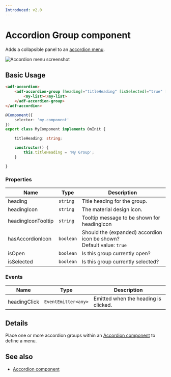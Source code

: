 ```yaml
---
Introduced: v2.0
---
```

# Accordion Group component

Adds a collapsible panel to an [accordion menu](accordion.component.md).

![Accordion menu screenshot](docassets/images/accordion-menu.png)

## Basic Usage

```html
<adf-accordion>
    <adf-accordion-group [heading]="titleHeading" [isSelected]="true" [headingIcon]="'assignment'" [headingIconTooltip]="'Group Tooltip'">
        <my-list></my-list>
    </adf-accordion-group>
</adf-accordion>
```

```ts
@Component({
    selector: 'my-component'
})
export class MyComponent implements OnInit {

    titleHeading: string;

    constructor() {
        this.titleHeading = 'My Group';
    }

}
```

### Properties

| Name | Type | Description |
| ---- | ---- | ----------- |
| heading | `string` | Title heading for the group.  |
| headingIcon | `string` | The material design icon.  |
| headingIconTooltip | `string` | Tooltip message to be shown for headingIcon  |
| hasAccordionIcon | `boolean` | Should the (expanded) accordion icon be shown? <br/> Default value: `true` |
| isOpen | `boolean` | Is this group currently open?  |
| isSelected | `boolean` | Is this group currently selected?  |

### Events

| Name | Type | Description |
| ---- | ---- | ----------- |
| headingClick | `EventEmitter<any>` | Emitted when the heading is clicked. |

## Details

Place one or more accordion groups within an [Accordion component](accordion.component.md) to define a menu. 

## See also

-   [Accordion component](accordion.component.md)
